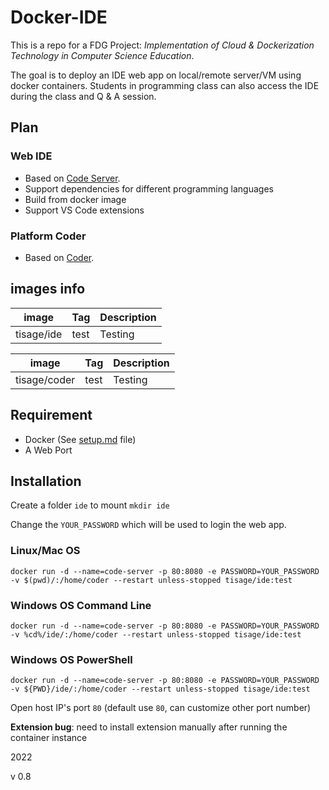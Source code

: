 # Docker-IDE
This is a repo for a FDG Project: *Implementation of Cloud & Dockerization Technology in Computer Science Education*.

The goal is to deploy an IDE web app on local/remote server/VM using docker containers. Students in programming class can also access the IDE during the class and Q & A session.

## Plan
### Web IDE
- Based on [Code Server](https://github.com/coder/code-server).
- Support dependencies for different programming languages
- Build from docker image
- Support VS Code extensions

### Platform Coder
- Based on [Coder](https://github.com/coder/coder).


## images info
| image | Tag | Description |
| ------ | ----- | ----------- |
| tisage/ide | test	| Testing |

| image | Tag | Description |
| ------ | ----- | ----------- |
| tisage/coder | test	| Testing |

## Requirement
- Docker (See [setup.md](https://github.com/tisage/Docker-IDE/blob/main/Setup.md) file)
- A Web Port

## Installation
Create a folder `ide` to mount
`mkdir ide`

Change the `YOUR_PASSWORD` which will be used to login the web app.
### Linux/Mac OS
`docker run -d --name=code-server -p 80:8080 -e PASSWORD=YOUR_PASSWORD -v $(pwd)/:/home/coder --restart unless-stopped tisage/ide:test`

### Windows OS Command Line
`docker run -d --name=code-server -p 80:8080 -e PASSWORD=YOUR_PASSWORD -v %cd%/ide/:/home/coder --restart unless-stopped tisage/ide:test`

### Windows OS PowerShell
`docker run -d --name=code-server -p 80:8080 -e PASSWORD=YOUR_PASSWORD -v ${PWD}/ide/:/home/coder --restart unless-stopped tisage/ide:test`

Open host IP's port `80` 
(default use `80`, can customize other port number)

**Extension bug**: need to install extension manually after running the container instance


2022

v 0.8
